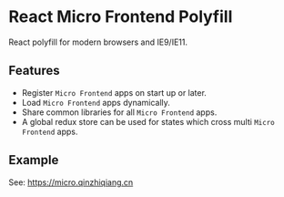 
# React Micro Frontend Polyfill

React polyfill for modern browsers and IE9/IE11.

## Features

* Register `Micro Frontend` apps on start up or later.
* Load `Micro Frontend` apps dynamically.
* Share common libraries for all `Micro Frontend` apps.
* A global redux store can be used for states which cross multi `Micro Frontend` apps.

## Example
See: https://micro.qinzhiqiang.cn
